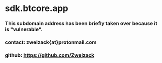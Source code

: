 # sdk.btcore.app

### This subdomain address has been briefly taken over because it is "vulnerable".
### contact: zweizack{at}protonmail.com
### github: https://github.com/Zweizack
